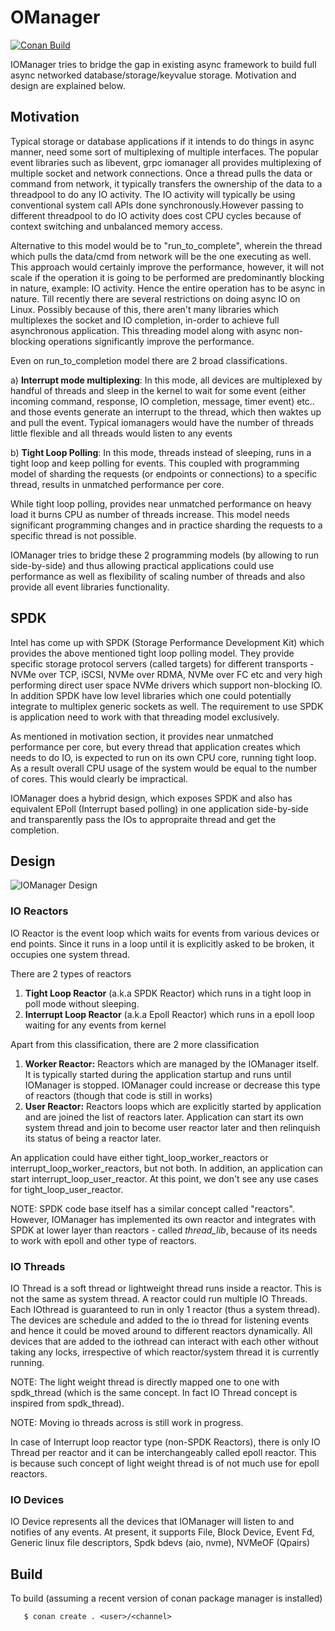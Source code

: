 # OManager
[![Conan Build](https://github.com/eBay/IOManager/actions/workflows/merge_conan_build.yml/badge.svg?branch=master)](https://github.com/eBay/IOManager/actions/workflows/merge_conan_build.yml)

IOManager tries to bridge the gap in existing async framework to build full async networked database/storage/keyvalue storage. Motivation 
and design are explained below.

## Motivation
Typical storage or database applications if it intends to do things in async manner, need some sort of multiplexing of multiple interfaces. 
The popular event libraries such as libevent, grpc iomanager all provides multiplexing of multiple socket and network connections. 
Once a thread pulls the data or command from network, it typically transfers the ownership of the data to a threadpool to do any IO 
activity. The IO activity will typically be using conventional system call APIs done synchronously.However passing to different threadpool 
to do IO activity does cost CPU cycles because of context switching and unbalanced memory access. 

Alternative to this model would be to "run_to_complete", wherein the thread which pulls the data/cmd from network will be the one
executing as well. This approach would certainly improve the performance, however, it will not scale if the operation it is going to
be performed are predominantly blocking in nature, example: IO activity. Hence the entire operation has to be async in nature. Till
recently there are several restrictions on doing async IO on Linux. Possibly because of this, there aren't many libraries which multiplexes
the socket and IO completion, in-order to achieve full asynchronous application. This threading model along with async non-blocking
operations significantly improve the performance.

Even on run_to_completion model there are 2 broad classifications.

a) **Interrupt mode multiplexing**: In this mode, all devices are multiplexed by handful of threads and sleep in the kernel to wait for
some event (either incoming command, response, IO completion, message, timer event) etc.. and those events generate an interrupt to the
thread, which then waktes up and pull the event. Typical iomanagers would have the number of threads little flexible and all threads
would listen to any events

b) **Tight Loop Polling**: In this mode, threads instead of sleeping, runs in a tight loop and keep polling for events. This coupled
with programming model of sharding the requests (or endpoints or connections) to a specific thread, results in unmatched performance
per core. 

While tight loop polling, provides near unmatched performance on heavy load it burns CPU as number of threads increase. This model needs
significant programming changes and in practice sharding the requests to a specific thread is not possible.

IOManager tries to bridge these 2 programming models (by allowing to run side-by-side) and thus allowing practical applications could
use performance as well as flexibility of scaling number of threads and also provide all event libraries functionality.

## SPDK
Intel has come up with SPDK (Storage Performance Development Kit) which provides the above mentioned tight loop polling model. They
provide specific storage protocol servers (called targets) for different transports - NVMe over TCP, iSCSI, NVMe over RDMA, NVMe over FC
etc and very high performing direct user space NVMe drivers which support non-blocking IO. In addition SPDK have low level libraries 
which one could potentially integrate to multiplex generic sockets as well. The requirement to use SPDK is application need to work
with that threading model exclusively.

As mentioned in motivation section, it provides near unmatched performance per core, but every thread that application creates which needs
to do IO, is expected to run on its own CPU core, running tight loop. As a result overall CPU usage of the system would be equal to
the number of cores. This would clearly be impractical. 

IOManager does a hybrid design, which exposes SPDK and also has equivalent EPoll (Interrupt based polling) in one application side-by-side
and transparently pass the IOs to appropraite thread and get the completion.

## Design
![IOManager Design](IOManager.jpg)

### IO Reactors
IO Reactor is the event loop which waits for events from various devices or end points. Since it runs in a loop until it is
explicitly asked to be broken, it occupies one system thread. 

There are 2 types of reactors 
1) **Tight Loop Reactor** (a.k.a SPDK Reactor) which runs in a tight loop in poll mode without sleeping.
2) **Interrupt Loop Reactor** (a.k.a Epoll Reactor) which runs in a epoll loop waiting for any events from kernel

Apart from this classification, there are 2 more classification
1) **Worker Reactor:** Reactors which are managed by the IOManager itself. It is typically started during the application startup and runs
   until IOManager is stopped. IOManager could increase or decrease this type of reactors (though that code is still in works)
2) **User Reactor:** Reactors loops which are explicitly started by application and are joined the list of reactors later. Application
   can start its own system thread and join to become user reactor later and then relinquish its status of being a reactor later.

An application could have either tight_loop_worker_reactors or interrupt_loop_worker_reactors, but not both. In addition, an application
can start interrupt_loop_user_reactor. At this point, we don't see any use cases for tight_loop_user_reactor.

NOTE: SPDK code base itself has a similar concept called "reactors". However, IOManager has implemented its own reactor and integrates with
SPDK at lower layer than reactors - called *thread_lib*, because of its needs to work with epoll and other type of reactors.

### IO Threads
IO Thread is a soft thread or lightweight thread runs inside a reactor. This is not the same as system thread. A reactor could run 
multiple IO Threads. Each IOthread is guaranteed to run in only 1 reactor (thus a system thread). The devices are schedule and added to 
the io thread for listening events and hence it could be moved around to different reactors dynamically. All devices that
are added to the iothread can interact with each other without taking any locks, irrespective of which reactor/system thread it is 
currently running. 

NOTE: The light weight thread is directly mapped one to one with spdk_thread (which is the same concept. In fact IO Thread concept is 
inspired from spdk_thread). 

NOTE: Moving io threads across is still work in progress.

In case of Interrupt loop reactor type (non-SPDK Reactors), there is only IO Thread per reactor and it can be interchangeably called epoll
reactor. This is because such concept of light weight thread is of not much use for epoll reactors.

### IO Devices
IO Device represents all the devices that IOManager will listen to and notifies of any events. At present, it supports File, Block Device, 
Event Fd, Generic linux file descriptors, Spdk bdevs (aio, nvme), NVMeOF (Qpairs)

## Build
To build (assuming a recent version of conan package manager is installed)
```
   $ conan create . <user>/<channel>
```
